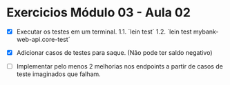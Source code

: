 # Exercicios Módulo 03 - Aula 02

- [X] Executar os testes em um terminal.
   1.1. ´lein test´
   1.2. ´lein test mybank-web-api.core-test´

- [X] Adicionar casos de testes para saque. (Não pode ter saldo negativo)
   
- [ ] Implementar pelo menos 2 melhorias nos endpoints a partir de casos de teste imaginados que falham.

